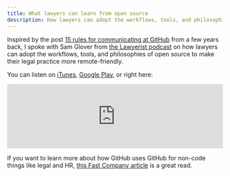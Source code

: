 ```yaml
---
title: What lawyers can learn from open source
description: How lawyers can adopt the workflows, tools, and philosophies of open source to make their legal practice more remote-friendly
---
```


Inspired by the post [15 rules for communicating at GitHub](https://ben.balter.com/2014/11/06/rules-of-communicating-at-github/) from a few years back, I spoke with Sam Glover from [the Lawyerist podcast](https://lawyerist.com/podcast-210-ben-balter/) on how lawyers can adopt the workflows, tools, and philosophies of open source to make their legal practice more remote-friendly.

You can listen on [iTunes](https://itunes.apple.com/us/podcast/210-rules-for-communication-in-remote-workplace-ben/id951946132), [Google Play](https://play.google.com/music/m/Dpsh754ienrzqsfqoec3e2ytr24?t=210_Rules_for_Communication_in_a_Remote_Workplace_with_Ben_Balter-Lawyerist_Podcast), or right here:

<iframe src="https://legaltalknetwork.com/podcasts/lawyerist-podcast/2019/02/210-rules-for-communication-in-a-remote-workplace-with-ben-balter/?embed" style="border:none;width:100%;" scrolling="no"></iframe><script src="https://legaltalknetwork.com/embed-iframe-resize.js" integrity="sha384-6ylpXBj05/E+mOA1bu6EaEkVtX1JgLISOt+78nefFFx/kXAGvzu9AZ6FpOy+dApB" crossorigin="anonymous"></script>

If you want to learn more about how GitHub uses GitHub for non-code things like legal and HR, [this Fast Company article](https://www.fastcompany.com/40430104/how-github-employees-use-github-for-projects-beyond-coding) is a great read.
